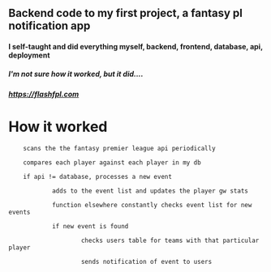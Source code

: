 ## Backend code to my first project, a fantasy pl notification app 

#### I self-taught and did everything myself, backend, frontend, database, api, deployment

##### I'm not sure how it worked, but it did....

###### **https://flashfpl.com**

# How it worked


        scans the the fantasy premier league api periodically

        compares each player against each player in my db

        if api != database, processes a new event

                adds to the event list and updates the player gw stats
        
                function elsewhere constantly checks event list for new events
        
                if new event is found
        
                        checks users table for teams with that particular player
                
                        sends notification of event to users

